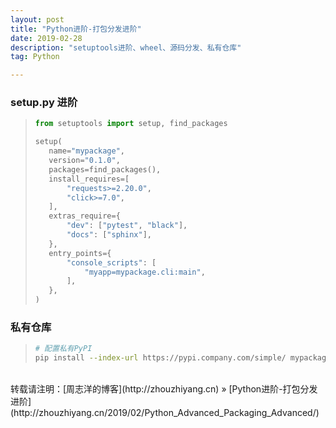 ```yaml
---
layout: post
title: "Python进阶-打包分发进阶"
date: 2019-02-28 
description: "setuptools进阶、wheel、源码分发、私有仓库"
tag: Python 

---
```


### setup.py 进阶

>```python
>from setuptools import setup, find_packages
>
>setup(
>    name="mypackage",
>    version="0.1.0",
>    packages=find_packages(),
>    install_requires=[
>        "requests>=2.20.0",
>        "click>=7.0",
>    ],
>    extras_require={
>        "dev": ["pytest", "black"],
>        "docs": ["sphinx"],
>    },
>    entry_points={
>        "console_scripts": [
>            "myapp=mypackage.cli:main",
>        ],
>    },
>)
>```

### 私有仓库

>```bash
># 配置私有PyPI
>pip install --index-url https://pypi.company.com/simple/ mypackage
>```

<br>
转载请注明：[周志洋的博客](http://zhouzhiyang.cn) » [Python进阶-打包分发进阶](http://zhouzhiyang.cn/2019/02/Python_Advanced_Packaging_Advanced/) 

